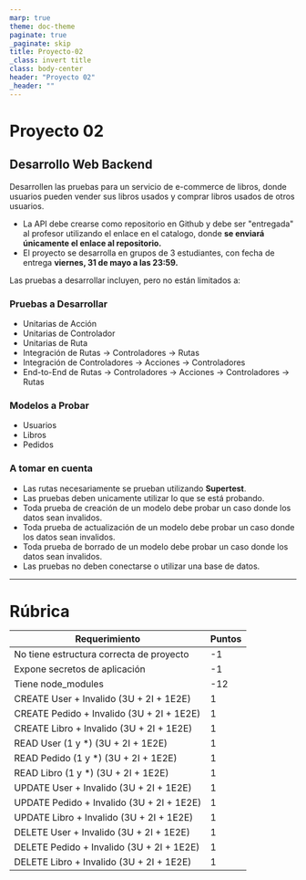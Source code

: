 ```yaml
---
marp: true
theme: doc-theme
paginate: true
_paginate: skip
title: Proyecto-02
_class: invert title
class: body-center
header: "Proyecto 02"
_header: ""
---
```


<style scoped>
  h1 {
    margin-bottom: 0;
  }
</style>

# Proyecto 02

<h2 class="center serif">Desarrollo Web Backend</h2>

Desarrollen las pruebas para un servicio de e-commerce de libros, donde usuarios pueden vender sus libros usados y comprar libros usados de otros usuarios.

- La API debe crearse como repositorio en Github y debe ser "entregada" al profesor utilizando el enlace en el catalogo, donde **se enviará únicamente el enlace al repositorio.**
- El proyecto se desarrolla en grupos de 3 estudiantes, con fecha de entrega **viernes, 31 de mayo a las 23:59.**

Las pruebas a desarrollar incluyen, pero no están limitados a:

### Pruebas a Desarrollar

- Unitarias de Acción
- Unitarias de Controlador
- Unitarias de Ruta
- Integración de Rutas -> Controladores -> Rutas
- Integración de Controladores -> Acciones -> Controladores
- End-to-End de Rutas -> Controladores -> Acciones -> Controladores -> Rutas

### Modelos a Probar

- Usuarios
- Libros
- Pedidos

### A tomar en cuenta

- Las rutas necesariamente se prueban utilizando **Supertest**.
- Las pruebas deben unicamente utilizar lo que se está probando.
- Toda prueba de creación de un modelo debe probar un caso donde los datos sean invalidos.
- Toda prueba de actualización de un modelo debe probar un caso donde los datos sean invalidos.
- Toda prueba de borrado de un modelo debe probar un caso donde los datos sean invalidos.
- Las pruebas no deben conectarse o utilizar una base de datos.

---

# Rúbrica

| Requerimiento                             | Puntos |
| ----------------------------------------- | ------ |
| No tiene estructura correcta de proyecto  | -1     |
| Expone secretos de aplicación             | -1     |
| Tiene node_modules                        | -12    |
| CREATE User + Invalido (3U + 2I + 1E2E)   | 1      |
| CREATE Pedido + Invalido (3U + 2I + 1E2E) | 1      |
| CREATE Libro + Invalido (3U + 2I + 1E2E)  | 1      |
| READ User (1 y \*) (3U + 2I + 1E2E)       | 1      |
| READ Pedido (1 y \*) (3U + 2I + 1E2E)     | 1      |
| READ Libro (1 y \*) (3U + 2I + 1E2E)      | 1      |
| UPDATE User + Invalido (3U + 2I + 1E2E)   | 1      |
| UPDATE Pedido + Invalido (3U + 2I + 1E2E) | 1      |
| UPDATE Libro + Invalido (3U + 2I + 1E2E)  | 1      |
| DELETE User + Invalido (3U + 2I + 1E2E)   | 1      |
| DELETE Pedido + Invalido (3U + 2I + 1E2E) | 1      |
| DELETE Libro + Invalido (3U + 2I + 1E2E)  | 1      |
